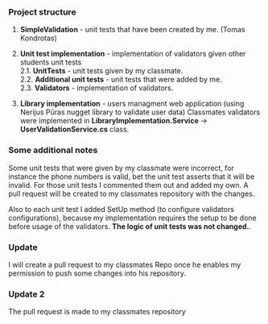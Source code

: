 ### Project structure

1. **SimpleValidation** - unit tests that have been created by me. (Tomas Kondrotas)

2. **Unit test implementation** - implementation of validators given other students unit tests
<br/> 2.1. **UnitTests** - unit tests given by my classmate.
<br/> 2.2. **Additional unit tests** - unit tests that were added by me.
<br/> 2.3. **Validators** - implementation of validators.

3. **Library implementation** - users managment web application (using Nerijus Pūras nugget library to validate user data)
Classmates validators were implemented in **LibraryImplementation.Service** -> **UserValidationService.cs** class. 
 
### Some additional notes

Some unit tests that were given by my classmate were incorrect, for instance the phone numbers is valid, bet the unit test asserts that it will be invalid. For those unit tests I commented them out and added my own. A pull request will be created to my classmates repository with the changes. 

Also to each unit test I added SetUp method (to configure validators configurations), because my implementation requires the setup to be done before usage of the validators. **The logic of unit tests was not changed.**. 


### Update

I will create a pull request to my classmates Repo once he enables my permission to push some changes into his repository. 

### Update 2

The pull request is made to my classmates repository
